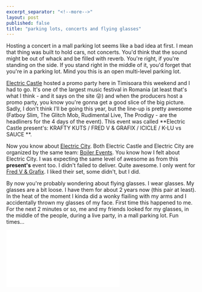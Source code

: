 ```yaml
---
excerpt_separator: "<!--more-->"
layout: post
published: false
title: "parking lots, concerts and flying glasses"
---
```


Hosting a concert in a mall parking lot seems like a bad idea at first. I mean that thing was built to hold cars, not concerts. You'd think that the sound might be out of whack and be filled with reverb. You're right, if you're standing on the side. If you stand right in the middle of it, you'd forget that you're in a parking lot. Mind you this is an open multi-level parking lot.

[Electric Castle](http://electriccastle.ro/) hosted a promo party here in Timisoara this weekend and I had to go. It's one of the largest music festival in Romania (at least that's what I think - and it says on the site :stuck_out_tongue_winking_eye:) and when the producers host a promo party, you know you're gonna get a good slice of the big picture. Sadly, I don't think I'll be going this year, but the line-up is pretty awesome (Fatboy Slim, The Glitch Mob, Rudimental Live, The Prodigy - are the headliners for the 4 days of the event). This event was called **Electric Castle present's: KRAFTY KUTS / FRED V & GRAFIX / ICICLE / K-LU vs SAUCE **.

Now you know about [Electric City](www.robertiagar.com/2015/04/01/electric-city-photos-and-new-layout/). Both Electric Castle and Electric City are organized by the same team: [Boiler Events](http://www.boilerevents.ro/). You know how I felt about Electric City. I was expecting the same level of awesome as from this **present's** event too. I didn't failed to deliver. Quite awesome. I only went for [Fred V & Grafix](http://www.fredvandgrafix.com/). I liked their set, some didn't, but I did.

By now you're probably wondering about flying glasses. I wear glasses. My glasses are a bit loose. I have them for about 2 years now (this pair at least). In the heat of the moment I kinda did a wonky flailing with my arms and I accidentally thrown my glasses of my face. First time this happened to me. For the next 2 minutes or so, me and my friends looked for my glasses, in the middle of the people, during a live party, in a mall parking lot. Fun times...

<div class="embed-responsive embed-responsive-16by9"> <iframe src="//youtube.com/embed/hhostlZNdT4" frameborder="0" allowfullscreen></iframe> </div>


